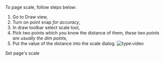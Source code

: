 To page scale, follow steps below:

1. Go to Draw view, 
2. Turn on point snap *for accuracy*, 
3. In draw toolbar select scale tool,
4. Pick two points which you know the distance of them, *these two points are usually the dim points*,
5. Put the value of the distance into the scale dialog.
![type:video](https://www.youtube.com/embed/9X7IzYknEKU?si=iAP3beAH_gGC3T0T)
<figcaption>Set page's scale</figcaption>